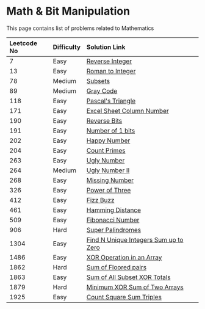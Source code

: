 # Math & Bit Manipulation

This page contains list of problems related to Mathematics

| Leetcode No | Difficulty | Solution Link |
| :--- | :--- | :--- |
| 7 | Easy | [Reverse Integer](../difficulty-based-problem-index/leetcode-easy/leetcode-7-reverse-integer.md) |
| 13 | Easy | [Roman to Integer](../difficulty-based-problem-index/leetcode-easy/leetcode-13-roman-to-integer.md) |
| 78 | Medium | [Subsets](../difficulty-based-problem-index/leetcode-medium/leetcode-78-subsets.md) |
| 89 | Medium | [Gray Code](../difficulty-based-problem-index/leetcode-medium/leetcode-89-gray-code.md) |
| 118 | Easy | [Pascal's Triangle](../difficulty-based-problem-index/leetcode-easy/leetcode-118-pascals-triangle.md) |
| 171 | Easy | [Excel Sheet Column Number](../difficulty-based-problem-index/leetcode-easy/leetcode-171-excel-sheet-column-number.md) |
| 190 | Easy | [Reverse Bits](../difficulty-based-problem-index/leetcode-easy/leetcode-190-reverse-bits.md) |
| 191 | Easy | [Number of 1 bits](../difficulty-based-problem-index/leetcode-easy/leetcode-191-number-of-1-bits.md) |
| 202 | Easy | [Happy Number](../difficulty-based-problem-index/leetcode-easy/leetcode-202-happy-number.md) |
| 204 | Easy | [Count Primes](../difficulty-based-problem-index/leetcode-easy/leetcode-204-count-primes.md) |
| 263 | Easy | [Ugly Number](../difficulty-based-problem-index/leetcode-easy/leetcode-204-count-primes.md) |
| 264 | Medium | [Ugly Number II](../difficulty-based-problem-index/leetcode-medium/leetcode-264-ugly-number-ii.md) |
| 268 | Easy | [Missing Number](../difficulty-based-problem-index/leetcode-easy/leetcode-268-missing-number.md) |
| 326 | Easy | [Power of Three](../difficulty-based-problem-index/leetcode-easy/leetcode-326-power-of-three.md) |
| 412 | Easy | [Fizz Buzz](../difficulty-based-problem-index/leetcode-easy/leetcode-412-fizz-buzz.md) |
| 461 | Easy | [Hamming Distance](../difficulty-based-problem-index/leetcode-easy/leetcode-461-hamming-distance.md) |
| 509 | Easy | [Fibonacci Number](../difficulty-based-problem-index/leetcode-easy/leetcode-509-fibonacci-number.md) |
| 906 | Hard | [Super Palindromes](../difficulty-based-problem-index/leetcode-hard/leetcode-906-super-palindromes.md) |
| 1304 | Easy | [Find N Unique Integers Sum up to Zero](../difficulty-based-problem-index/leetcode-easy/leetcode-1304-find-n-unique-integers-sum-up-to-zero.md) |
| 1486 | Easy | [XOR Operation in an Array](../difficulty-based-problem-index/leetcode-easy/leetcode-1486-xor-operation-in-an-array.md) |
| 1862 | Hard | [Sum of Floored pairs](../difficulty-based-problem-index/leetcode-hard/leetcode-1862-sum-of-floored-pairs.md) |
| 1863 | Easy | [Sum of All Subset XOR Totals](../difficulty-based-problem-index/leetcode-easy/leetcode-1863-sum-of-all-subset-xor-totals.md) |
| 1879 | Hard | [Minimum XOR Sum of Two Arrays](../difficulty-based-problem-index/leetcode-hard/leetcode-1879-minimum-xor-sum-of-two-arrays.md) |
| 1925 | Easy | [Count Square Sum Triples](../difficulty-based-problem-index/leetcode-easy/leetcode-1925-count-square-sum-triples.md) |





